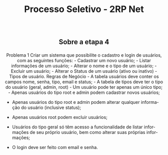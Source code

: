 # <p align="center"> Processo Seletivo - 2RP Net </p>
&nbsp;

## <p align="center">Sobre a etapa 4 </p>
<p align="center">
Problema 1 Criar um sistema que possibilite o cadastro e login de usuários,
com as seguintes funções:
- Cadastrar um novo usuário;
- Listar informações de um usuário;
- Alterar o nome e o tipo de um usuário;
- Excluir um usuário;
- Alterar o Status de um usuário (ativo ou inativo)
- Tipos de usuário.
Regras de Negócio
- A tabela usuários deve conter os campos nome, senha, tipo, email e
status;
- A tabela de tipos deve ter o tipo do usuário (geral, admin, root)
- Um usuário pode ter apenas um único tipo;
- Apenas usuários do tipo root e admin podem cadastrar novos usuários;

- Apenas usuários do tipo root e admin podem alterar qualquer informa-
ção do usuário (inclusive status);

- Apenas usuários root podem excluir usuários;

- Usuários do tipo geral só têm acesso a funcionalidade de listar infor-
mações de seu próprio usuário, bem como alterar suas próprias infor-
mações;

- O login deve ser feito com email e senha.
</p>

